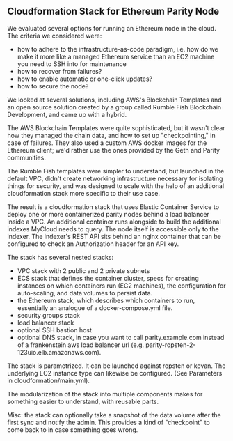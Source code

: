 ## Cloudformation Stack for Ethereum Parity Node

We evaluated several options for running an Ethereum node in the cloud. The criteria we considered were:

- how to adhere to the infrastructure-as-code paradigm, i.e. how do we make it more like a managed Ethereum service than an EC2 machine you need to SSH into for maintenance
- how to recover from failures?
- how to enable automatic or one-click updates?
- how to secure the node?

We looked at several solutions, including AWS's Blockchain Templates and an open source solution created by a group called Rumble Fish Blockchain Development, and came up with a hybrid.

The AWS Blockchain Templates were quite sophisticated, but it wasn't clear how they managed the chain data, and how to set up "checkpointing," in case of failures. They also used a custom AWS docker images for the Ethereum client; we'd rather use the ones provided by the Geth and Parity communities.

The Rumble Fish templates were simpler to understand, but launched in the default VPC, didn't create networking infrastructure necessary for isolating things for security, and was designed to scale with the help of an additional cloudformation stack more specific to their use case.

The result is a cloudformation stack that uses Elastic Container Service to deploy one or more containerized parity nodes behind a load balancer inside a VPC. An additional container runs alongside to build the additional indexes MyCloud needs to query. The node itself is accessible only to the indexer. The indexer's REST API sits behind an nginx container that can be configured to check an Authorization header for an API key.

The stack has several nested stacks:
- VPC stack with 2 public and 2 private subnets
- ECS stack that defines the container cluster, specs for creating instances on which containers run (EC2 machines), the configuration for auto-scaling, and data volumes to persist data.
- the Ethereum stack, which describes which containers to run, essentially an analogue of a docker-compose.yml file.
- security groups stack
- load balancer stack
- optional SSH bastion host
- optional DNS stack, in case you want to call parity.example.com instead of a frankenstein aws load balancer url (e.g.  parity-ropsten-2-123uio.elb.amazonaws.com).

The stack is parametrized. It can be launched against ropsten or kovan. The underlying EC2 instance type can likewise be configured. (See Parameters in cloudformation/main.yml).

The modularization of the stack into multiple components makes for something easier to understand, with reusable parts.

Misc: the stack can optionally take a snapshot of the data volume after the first sync and notify the admin. This provides a kind of "checkpoint" to come back to in case something goes wrong.
